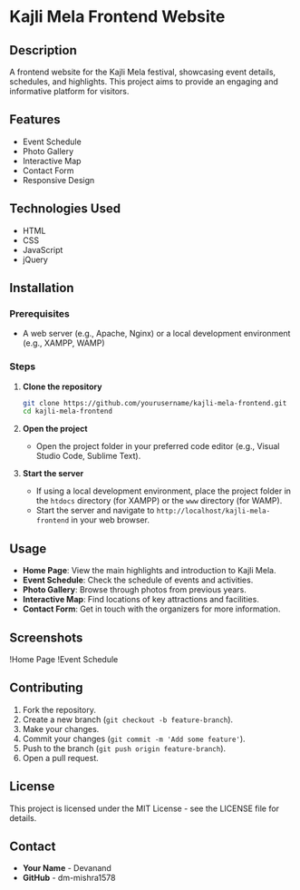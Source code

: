 # Kajli Mela Frontend Website

## Description
A frontend website for the Kajli Mela festival, showcasing event details, schedules, and highlights. This project aims to provide an engaging and informative platform for visitors.

## Features
- Event Schedule
- Photo Gallery
- Interactive Map
- Contact Form
- Responsive Design

## Technologies Used
- HTML
- CSS
- JavaScript
- jQuery

## Installation

### Prerequisites
- A web server (e.g., Apache, Nginx) or a local development environment (e.g., XAMPP, WAMP)

### Steps
1. **Clone the repository**
    ```bash
    git clone https://github.com/yourusername/kajli-mela-frontend.git
    cd kajli-mela-frontend
    ```

2. **Open the project**
    - Open the project folder in your preferred code editor (e.g., Visual Studio Code, Sublime Text).

3. **Start the server**
    - If using a local development environment, place the project folder in the `htdocs` directory (for XAMPP) or the `www` directory (for WAMP).
    - Start the server and navigate to `http://localhost/kajli-mela-frontend` in your web browser.

## Usage
- **Home Page**: View the main highlights and introduction to Kajli Mela.
- **Event Schedule**: Check the schedule of events and activities.
- **Photo Gallery**: Browse through photos from previous years.
- **Interactive Map**: Find locations of key attractions and facilities.
- **Contact Form**: Get in touch with the organizers for more information.

## Screenshots
!Home Page
!Event Schedule

## Contributing
1. Fork the repository.
2. Create a new branch (`git checkout -b feature-branch`).
3. Make your changes.
4. Commit your changes (`git commit -m 'Add some feature'`).
5. Push to the branch (`git push origin feature-branch`).
6. Open a pull request.

## License
This project is licensed under the MIT License - see the LICENSE file for details.

## Contact
- **Your Name** - Devanand
- **GitHub** - dm-mishra1578
